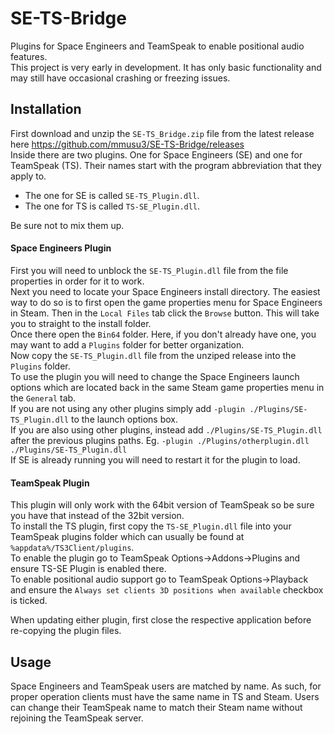 # SE-TS-Bridge
Plugins for Space Engineers and TeamSpeak to enable positional audio features.  
This project is very early in development. It has only basic functionality and may still have occasional crashing or freezing issues.  

## Installation
First download and unzip the `SE-TS_Bridge.zip` file from the latest release here https://github.com/mmusu3/SE-TS-Bridge/releases  
Inside there are two plugins. One for Space Engineers (SE) and one for TeamSpeak (TS). Their names start with the program abbreviation that they apply to.  
- The one for SE is called `SE-TS_Plugin.dll`.
- The one for TS is called `TS-SE_Plugin.dll`.

Be sure not to mix them up.  

#### Space Engineers Plugin
First you will need to unblock the `SE-TS_Plugin.dll` file from the file properties in order for it to work.  
Next you need to locate your Space Engineers install directory. The easiest way to do so is to first open the game properties menu for Space Engineers in Steam. Then in the `Local Files` tab click the `Browse` button. This will take you to straight to the install folder.  
Once there open the `Bin64` folder. Here, if you don't already have one, you may want to add a `Plugins` folder for better organization.  
Now copy the `SE-TS_Plugin.dll` file from the unziped release into the `Plugins` folder.  
To use the plugin you will need to change the Space Engineers launch options which are located back in the same Steam game properties menu in the `General` tab.  
If you are not using any other plugins simply add `-plugin ./Plugins/SE-TS_Plugin.dll` to the launch options box.  
If you are also using other plugins, instead add `./Plugins/SE-TS_Plugin.dll` after the previous plugins paths. Eg. `-plugin ./Plugins/otherplugin.dll ./Plugins/SE-TS_Plugin.dll`  
If SE is already running you will need to restart it for the plugin to load.  

#### TeamSpeak Plugin
This plugin will only work with the 64bit version of TeamSpeak so be sure you have that instead of the 32bit version.  
To install the TS plugin, first copy the `TS-SE_Plugin.dll` file into your TeamSpeak plugins folder which can usually be found at `%appdata%/TS3Client/plugins`.  
To enable the plugin go to TeamSpeak Options->Addons->Plugins and ensure TS-SE Plugin is enabled there.  
To enable positional audio support go to TeamSpeak Options->Playback and ensure the `Always set clients 3D positions when available` checkbox is ticked.  

When updating either plugin, first close the respective application before re-copying the plugin files.  

## Usage
Space Engineers and TeamSpeak users are matched by name. As such, for proper operation clients must have the same name in TS and Steam. Users can change their TeamSpeak name to match their Steam name without rejoining the TeamSpeak server.  
